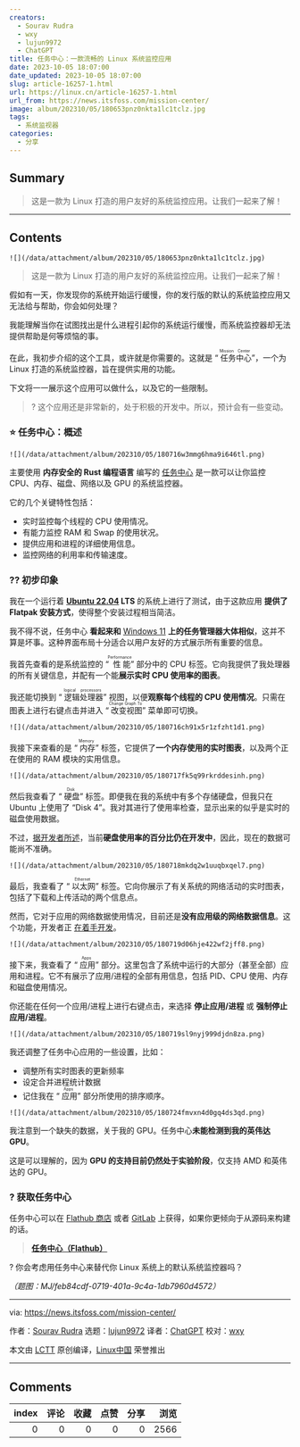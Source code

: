 ```yaml
---
creators:
  - Sourav Rudra
  - wxy
  - lujun9972
  - ChatGPT
title: 任务中心：一款流畅的 Linux 系统监控应用
date: 2023-10-05 18:07:00
date_updated: 2023-10-05 18:07:00
slug: article-16257-1.html
url: https://linux.cn/article-16257-1.html
url_from: https://news.itsfoss.com/mission-center/
image: album/202310/05/180653pnz0nkta1lc1tclz.jpg
tags:
  - 系统监视器
categories:
  - 分享
---
```


## Summary

> 这是一款为 Linux 打造的用户友好的系统监控应用。让我们一起来了解！

***

<!-- more -->

## Contents

`![](/data/attachment/album/202310/05/180653pnz0nkta1lc1tclz.jpg)`

> 
> 这是一款为 Linux 打造的用户友好的系统监控应用。让我们一起来了解！
> 
> 
> 

假如有一天，你发现你的系统开始运行缓慢，你的发行版的默认的系统监控应用又无法给与帮助，你会如何处理？

我能理解当你在试图找出是什么进程引起你的系统运行缓慢，而系统监控器却无法提供帮助是何等烦恼的事。

在此，我初步介绍的这个工具，或许就是你需要的。这就是 “<ruby> 任务中心 <rt>  Mission Center </rt></ruby>”，一个为 Linux 打造的系统监控器，旨在提供实用的功能。

下文将一一展示这个应用可以做什么，以及它的一些限制。

> 
> ? 这个应用还是非常新的，处于积极的开发中。所以，预计会有一些变动。
> 
> 
> 

### ⭐ 任务中心：概述

`![](/data/attachment/album/202310/05/180716w3mmg6hma9i646tl.png)`

主要使用 **内存安全的 Rust 编程语言** 编写的 [任务中心](https://missioncenter.io/) 是一款可以让你监控 CPU、内存、磁盘、网络以及 GPU 的系统监控器。

它的几个关键特性包括：

* 实时监控每个线程的 CPU 使用情况。
* 有能力监控 RAM 和 Swap 的使用状况。
* 提供应用和进程的详细使用信息。
* 监控网络的利用率和传输速度。

### ?‍? 初步印象

我在一个运行着 **[Ubuntu 22.04](https://news.itsfoss.com/ubuntu-22-04-release/) LTS** 的系统上进行了测试，由于这款应用 **提供了 Flatpak 安装方式**，使得整个安装过程相当简洁。

我不得不说，任务中心 **看起来和** [Windows 11](https://www.microsoft.com/en-us/windows?wa=wsignin1.0) **上的任务管理器大体相似**，这并不算是坏事。这种界面布局十分适合以用户友好的方式展示所有重要的信息。

我首先查看的是系统监控的 “<ruby> 性能 <rt>  Performance </rt></ruby>” 部分中的 CPU 标签。它向我提供了我处理器的所有关键信息，并配有一个能**展示实时 CPU 使用率的图表**。

我还能切换到 “<ruby> 逻辑处理器 <rt>  logical processors </rt></ruby>” 视图，以便**观察每个线程的 CPU 使用情况**。只需在图表上进行右键点击并进入 “<ruby> 改变视图 <rt>  Change Graph To </rt></ruby>” 菜单即可切换。

`![](/data/attachment/album/202310/05/180716ch91x5r1zfzht1d1.png)`

我接下来查看的是 “<ruby> 内存 <rt>  Memory </rt></ruby>” 标签，它提供了**一个内存使用的实时图表**，以及两个正在使用的 RAM 模块的实用信息。

`![](/data/attachment/album/202310/05/180717fk5q99rkrddesinh.png)`

然后我查看了 “<ruby> 硬盘 <rt>  Disk </rt></ruby>” 标签。即便我在我的系统中有多个存储硬盘，但我只在 Ubuntu 上使用了 “Disk 4”。我对其进行了使用率检查，显示出来的似乎是实时的磁盘使用数据。

不过，[据开发者所述](https://gitlab.com/mission-center-devs/mission-center/-/issues/2)，当前**硬盘使用率的百分比仍在开发中**，因此，现在的数据可能尚不准确。

`![](/data/attachment/album/202310/05/180718mkdq2w1uuqbxqel7.png)`

最后，我查看了 “<ruby> 以太网 <rt>  Ethernet </rt></ruby>” 标签。它向你展示了有关系统的网络活动的实时图表，包括了下载和上传活动的两个信息点。

然而，它对于应用的网络数据使用情况，目前还是**没有应用级的网络数据信息**。这个功能，开发者正 [在着手开发](https://gitlab.com/mission-center-devs/mission-center/-/issues/3)。

`![](/data/attachment/album/202310/05/180719d06hje422wf2jff8.png)`

接下来，我查看了 “<ruby> 应用 <rt>  Apps </rt></ruby>” 部分。这里包含了系统中运行的大部分（甚至全部）应用和进程。它不有展示了应用/进程的全部有用信息，包括 PID、CPU 使用、内存和磁盘使用情况。

你还能在任何一个应用/进程上进行右键点击，来选择 **停止应用/进程** 或 **强制停止应用/进程**。

`![](/data/attachment/album/202310/05/180719sl9nyj999djdn8za.png)`

我还调整了任务中心应用的一些设置，比如：

* 调整所有实时图表的更新频率
* 设定合并进程统计数据
* 记住我在 “<ruby> 应用 <rt>  Apps </rt></ruby>” 部分所使用的排序顺序。

`![](/data/attachment/album/202310/05/180724fmvxn4d0gq4ds3qd.png)`

我注意到一个缺失的数据，关于我的 GPU。任务中心**未能检测到我的英伟达 GPU**。

这是可以理解的，因为 **GPU 的支持目前仍然处于实验阶段**，仅支持 AMD 和英伟达的 GPU。

### ? 获取任务中心

任务中心可以在 [Flathub 商店](https://flathub.org/apps/io.missioncenter.MissionCenter) 或者 [GitLab](https://gitlab.com/mission-center-devs/mission-center) 上获得，如果你更倾向于从源码来构建的话。

> 
> **[任务中心（Flathub）](https://flathub.org/apps/io.missioncenter.MissionCenter)**
> 
> 
> 

? 你会考虑用任务中心来替代你 Linux 系统上的默认系统监控器吗？

*（题图：MJ/feb84cdf-0719-401a-9c4a-1db7960d4572）*

---

via: <https://news.itsfoss.com/mission-center/>

作者：[Sourav Rudra](https://news.itsfoss.com/author/sourav/) 选题：[lujun9972](https://github.com/lujun9972) 译者：[ChatGPT](https://linux.cn/lctt/ChatGPT) 校对：[wxy](https://github.com/wxy)

本文由 [LCTT](https://github.com/LCTT/TranslateProject) 原创编译，[Linux中国](https://linux.cn/) 荣誉推出

***

## Comments


|   index |   评论 |   收藏 |   点赞 |   分享 |   浏览 |
|--------:|-------:|-------:|-------:|-------:|-------:|
|       0 |      0 |      0 |      0 |      0 |   2566 |

